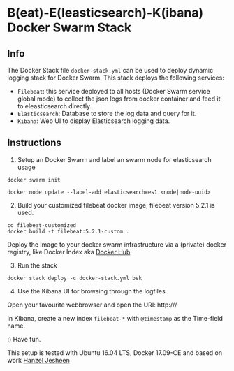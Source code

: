 B(eat)-E(leasticsearch)-K(ibana) Docker Swarm Stack
===

Info
---

The Docker Stack file `docker-stack.yml` can be used to deploy dynamic logging stack for Docker Swarm. 
This stack deploys the following services:

* `Filebeat`: this service deployed to all hosts (Docker Swarm service global mode) to collect the json logs from docker container and feed it to eleasticsearch directly.
* `Elasticsearch`: Database to store the log data and query for it.
* `Kibana`: Web UI to display Elasticsearch logging data.


Instructions
---

1) Setup an Docker Swarm and label an swarm node for elasticsearch usage

```
docker swarm init
```


```
docker node update --label-add elasticsearch=es1 <node|node-uuid>
```

2) Build your customized filebeat docker image, filebeat version 5.2.1 is used.

```
cd filebeat-customized
docker build -t filebeat:5.2.1-custom .

```
Deploy the image to your docker swarm infrastructure via a (private) docker registry, like Docker Index aka [Docker Hub](https://hub.docker.com/)
 

3) Run the stack

```
docker stack deploy -c docker-stack.yml bek
```

4) Use the Kibana UI for browsing through the logfiles

Open your favourite webbrowser and open the URI: http://<hostname-or-ip-of-docker-swarm-node>/

In Kibana, create a new index `filebeat-*` with `@timestamp` as the Time-field name.

:) Have fun.

This setup is tested with Ubuntu 16.04 LTS, Docker 17.09-CE and based on work [Hanzel Jesheen](https://github.com/botleg/swarm-monitoring)
